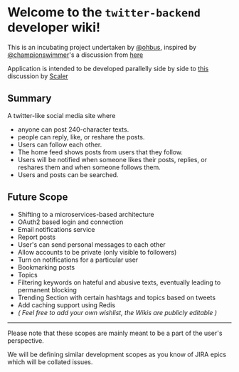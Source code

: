# Welcome to the `twitter-backend` developer wiki!
This is an incubating project undertaken by [@ohbus](https://github.com/ohbus), inspired by [@championswimmer](https://github.com/championswimmer)'s a discussion from [here](https://twitter.com/championswimmer/status/1403193048360652800)

Application is intended to be developed parallelly side by side to [this](https://github.com/scaleracademy/open-source-projects/discussions/81) discussion by [Scaler](https://discord.gg/8x9vUbMCJb)

## Summary
A twitter-like social media site where
- anyone can post 240-character texts.
- people can reply, like, or reshare the posts.
- Users can follow each other.
- The home feed shows posts from users that they follow.
- Users will be notified when someone likes their posts, replies, or reshares them and when someone follows them.
- Users and posts can be searched.

## Future Scope
- Shifting to a microservices-based architecture
- OAuth2 based login and connection
- Email notifications service
- Report posts
- User's can send personal messages to each other 
- Allow accounts to be private (only visible to followers) 
- Turn on notifications for a particular user 
- Bookmarking posts 
- Topics 
- Filtering keywords on hateful and abusive texts, eventually leading to permanent blocking
- Trending Section with certain hashtags and topics based on tweets
- Add caching support using Redis
- _( Feel free to add your own wishlist, the Wikis are publicly editable )_

***

Please note that these scopes are mainly meant to be a part of the user's perspective.

We will be defining similar development scopes as you know of JIRA epics which will be collated issues.
